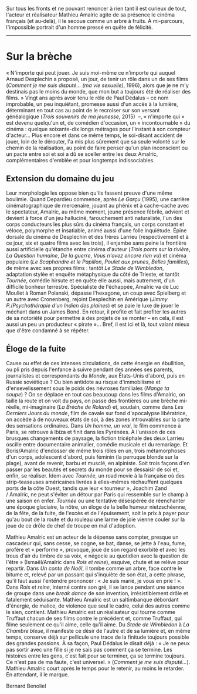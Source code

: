 Sur tous les fronts et ne pouvant renoncer à rien tant il est curieux de tout, l'acteur et réalisateur Mathieu Amalric agite de sa présence le cinéma français (et au-delà), il le secoue comme un arbre à fruits. À mi-parcours, l'impossible portrait d'un homme pressé en quête de félicité.

---

# Sur la brèche

«&nbsp;N'importe qui peut jouer. Je suis moi-même ce n'importe qui auquel Arnaud Desplechin a proposé, un jour, de tenir un rôle dans un de ses films (*Comment je me suis disputé... (ma vie sexuelle)*, 1996), alors que je ne m'y destinais pas le moins du monde, que mon but a toujours été de réaliser des films.&nbsp;» Vingt ans après avoir tenu le rôle de Paul Dédalus –&nbsp;ce nom improbable, un peu inquiétant, promesse aussi d'un accès à la lumière, déterminant en tout cas au point de le recroiser sur son versant généalogique (*Trois souvenirs de ma jeunesse*, 2015)&nbsp; –, «&nbsp;n'importe qui&nbsp;» est devenu quelqu'un et, de comédien d'occasion, un «&nbsp;incontournable&nbsp;» du cinéma&nbsp;: quelque soixante-dix longs métrages pour l'instant à son compteur d'acteur... Plus encore et dans ce même temps, le soi-disant accident de jouer, loin de le dérouter, l'a mis plus sûrement que sa seule volonté sur le chemin de la réalisation, au point de faire penser qu'un plan inconscient ou un pacte entre soi et soi a dû se sceller entre les deux Amalric, complémentaires d'emblée et pour longtemps indissociables. 

## Extension du domaine du jeu 

Leur morphologie les oppose bien qu'ils fassent preuve d'une même boulimie. Quand Depardieu commence, après *Le Garçu* (1995), une carrière cinématographique de mercenaire, jouant au phénix et à cache-cache avec le spectateur, Amalric, au même moment, jeune présence fébrile, advient et devient à force d'un jeu halluciné, farouchement anti naturaliste, l'un des corps conducteurs les plus sûrs du cinéma français, un corps constant et véloce, polymorphe et insatiable, animé aussi d'une folle inquiétude. Épine dorsale du cinéma de Desplechin et des frères Larrieu (respectivement et à ce jour, six et quatre films avec les trois), il enjambe sans peine la frontière aussi artificielle qu'étanche entre cinéma d'auteur (*Trois ponts sur la rivière*, *La Question humaine*, *De la guerre*, *Vous n'avez encore rien vu*) et cinéma populaire (*Le Scaphandre et le Papillon*, *Poulet aux prunes*, *Belles familles*), de même avec ses propres films&nbsp;: tantôt *Le Stade de Wimbledon*, adaptation stylée et enquête métaphysique du côté de Trieste, et tantôt *Tournée*, comédie hirsute et en quête elle aussi, mais autrement, d'un difficile bonheur terrestre. Spécialiste de l'échappée, Amalric va de Luc Moullet à Roman Polanski, dépasse l'hexagone, un coup avec Spielberg et un autre avec Cronenberg, rejoint Desplechin en Amérique (*Jimmy P.*/*Psychothérapie d'un Indien des plaines*) et se paie le luxe de jouer le méchant dans un James Bond. En retour, il profite et fait profiter les autres de sa notoriété pour permettre à des projets de se monter –&nbsp;en cela, il est aussi un peu un producteur «&nbsp;pirate&nbsp;»... Bref, il est ici et là, tout valant mieux que d'être condamné à se répéter. 

## Éloge de la fuite 

Cause ou effet de ces intenses circulations, de cette énergie en ébullition, ou pli pris depuis l'enfance à suivre pendant des années ses parents, journalistes et correspondants du *Monde*, aux États-Unis d'abord, puis en Russie soviétique ? Ou bien antidote au risque d'immobilisme et d'ensevelissement sous le poids des névroses familiales (*Mange ta soupe*)&nbsp;? On se déplace en tout cas beaucoup dans les films d'Amalric, on taille la route et on voit du pays, on passe des frontières ou une brèche mi-réelle, mi-imaginaire (*La Brèche de Roland*) et, soudain, comme dans *Les Derniers Jours du monde*, film de cavale sur fond d'apocalypse libératrice, on accède à de nouveaux états de soi, à des zones introuvables sur la carte des sensations ordinaires. Dans *Un homme, un vrai*, le film commence à Paris, se retrouve à Ibiza et finit dans les Pyrénées. À l'unisson de ces brusques changements de paysage, la fiction tricéphale des deux Larrieu oscille entre documentaire animalier, comédie musicale et du remariage. Et Boris/Amalric d'endosser de même trois rôles en un, trois métamorphoses d'un corps, adolescent d'abord, puis féminin (la perruque blonde sur la plage), avant de revenir, barbu et musclé, en alpiniste. Soit trois façons d'en passer par les beautés et secrets du monde pour se dessaisir de soi et, enfin, se réaliser. Idem avec *Tournée*, un road movie à la française où des strip-teaseuses américaines livrées à elles-mêmes réchauffent quelques ports de la côte Ouest, tandis que leur «&nbsp;tourneur&nbsp;», Joachim Zand /&nbsp;Amalric, ne peut s'éviter un détour par Paris qui ressemble sur le champ à une saison en enfer. *Tournée* ou une tentative désespérée de réenchanter une époque glaciaire, la nôtre, un éloge de la belle humeur nietzschéenne, de la fête, de la fuite, de l'excès et de l'épuisement, soit le prix à payer pour qu'au bout de la route et du rouleau une larme de joie vienne couler sur la joue de ce drôle de chef de troupe en mal d'adoption.

Mathieu Amalric est un acteur de la dépense sans compter, presque un cascadeur qui, sans cesse, se cogne, se bat, danse, se jette à l'eau, fume, profère et «&nbsp;performe&nbsp;», provoque, joue de son regard exorbité et avec les trous d'air du timbre de sa voix, «&nbsp;négocie au quotidien avec la question de l'être&nbsp;» (Ismaël/Amalric dans *Rois et reine*), esquive, chute et se relève pour repartir. Dans *Un conte de Noël*, il tombe comme un arbre, face contre le bitume et, relevé par un passant qui s'inquiète de son état, a cette phrase, qu'il faut aussi l'entendre prononcer&nbsp;: «&nbsp;Je suis marié, je vous en prie&nbsp;!&nbsp;». Dans *Rois et reine*, interné contre son gré, il se lance pendant une séance de groupe dans une *break dance* de son invention, irrésistiblement drôle et fatalement séduisante. Mathieu Amalric est un saltimbanque débordant d'énergie, de malice, de violence que seul le cadre, celui des autres comme le sien, contient. Mathieu Amalric est un réalisateur qui tourne comme Truffaut chacun de ses films contre le précédent et, comme Truffaut, qui filme seulement ce qu'il aime, celle qu'il aime. Du *Stade de Wimbledon* à *La Chambre bleue*, il manifeste ce désir de l'autre et de sa lumière et, en même temps, conserve déjà sur pellicule une trace de la finitude toujours possible des grandes passions. À sa façon, Paul Dédalus le disait déjà&nbsp;: «&nbsp;Je ne peux pas sortir avec une fille si je ne sais pas comment ça se termine. Les histoires entre les gens, c'est fait pour se terminer, ça se termine toujours. Ce n'est pas de ma faute, c'est universel.&nbsp;» (*Comment je me suis disputé...*). Mathieu Amalric court après le temps pour le retenir, au moins le retarder. En attendant, il le marque.

Bernard Benoliel